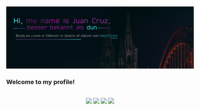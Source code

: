 ![banner](./Banner_FORDUN.png)




<h3>Welcome to my profile!</h3>
<br/>
<div align="center"> 
  <a href="https://www.instagram.com/dunodev__" target="_blank"><img src="https://img.shields.io/badge/-Instagram-%23E4405F?style=for-the-badge&logo=instagram&logoColor=white" target="_blank"></a>
  <a href="https://www.youtube.com/dunodev__" target="_blank"><img src="https://img.shields.io/badge/Youtube-red?style=for-the-badge&logo=youtube" target="_blank"></a>
  <a href = "mailto:contatodun@gmail.com"><img src="https://img.shields.io/badge/-Gmail-%23333?style=for-the-badge&logo=gmail&logoColor=white" target="_blank"></a>
  <a href="https://www.linkedin.com/in/juan-cruz-blandi/" target="_blank"><img src="https://img.shields.io/badge/-LinkedIn-%230077B5?style=for-the-badge&logo=linkedin&logoColor=white" target="_blank"></a>
    
</div>

